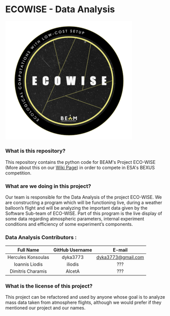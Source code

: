 # ECOWISE - Data Analysis

<img src="./Wiki%20Stuff/LOGO%20ECOWISE.png" alt="ECOWISE Logo" width="400"/>

### What is this repository?
This repository contains the python code for BEAM's Project ECO-WISE (More about this on our [Wiki Page](https://github.com/dyka3773/data-analysis-ecowise/wiki/)) in order to compete in ESA's BEXUS competition.

### What are we doing in this project?
Our team is responsible for the Data Analysis of the project ECO-WISE. We are constructing a program which will be functioning live, during a weather balloon’s flight and will be analyzing the important data given by the Software Sub-team of ECO-WISE. Part of this program is the live display of some data regarding atmospheric parameters, internal experiment conditions and efficiency of some experiment’s components.

### Data Analysis Contributors :

| Full Name          | GitHub Username | E-mail             |
| :----------------: | :-------------: | :----------------: |
| Hercules Konsoulas | dyka3773        | dyka3773@gmail.com | 
| Ioannis Liodis     | iliodis         | ???                | 
| Dimitris Charamis  | AlcetA          | ???                | 

### What is the license of this project?
This project can be refactored and used by anyone whose goal is to analyze mass data taken from atmosphere flights, although we would prefer if they mentioned our project and our names.
